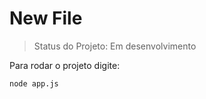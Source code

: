 # New File 

> Status do Projeto: Em desenvolvimento

Para rodar o projeto digite:

```
node app.js
```

